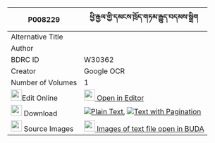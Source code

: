 |P008229|ཕྱི་རྒྱལ་གྱི་དམངས་ཁྲོད་གཏམ་རྒྱུད་བདམས་སྒྲིག 
| --- | --- 
|Alternative Title |
|Author | 
|BDRC ID | W30362
|Creator | Google OCR
|Number of Volumes| 1
|<img width="25" src="https://img.icons8.com/color/25/000000/edit-property.png">Edit Online| [<img width="25" src="https://avatars.githubusercontent.com/u/45091458?s=200&v=4"> Open in Editor](http://editor.openpecha.org/P008229)
|<img width="25" src="https://img.icons8.com/fluent/48/000000/download-2.png"/>  Download | [![](https://img.icons8.com/color/20/000000/txt.png)Plain Text](https://github.com/Openpecha/P008229/releases/download/v1/chigyal_gyi_mangtro_tamgyu_dam_plain_P008229.zip), [![](https://img.icons8.com/color/20/000000/txt.png)Text with Pagination](https://github.com/Openpecha/P008229/releases/download/v1/chigyal_gyi_mangtro_tamgyu_dam_pages_P008229.zip)
|<img width="25" src="https://img.icons8.com/plasticine/100/000000/pictures-folder.png"/>  Source Images | [<img width="25" src="https://library.bdrc.io/icons/BUDA-small.svg"> Images of text file open in BUDA](https://library.bdrc.io/show/bdr:W30362)